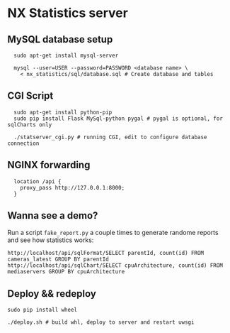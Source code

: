 # NX Statistics server

## MySQL database setup

```
  sudo apt-get install mysql-server

  mysql --user=USER --password=PASSWORD <database name> \
    < nx_statistics/sql/database.sql # Create database and tables
```


## CGI Script

```
  sudo apt-get install python-pip
  sudo pip install Flask MySql-python pygal # pygal is optional, for sqlCharts only

  ./statserver_cgi.py # running CGI, edit to configure database connection
```


## NGINX forwarding

```
  location /api {
    proxy_pass http://127.0.0.1:8000;
  }
```

## Wanna see a demo?

Run a script `fake_report.py` a couple times to generate randome reports and
see how statistics works:

```
http://localhost/api/sqlFormat/SELECT parentId, count(id) FROM cameras_latest GROUP BY parentId
http://localhost/api/sqlChart/SELECT cpuArchitecture, count(id) FROM mediaservers GROUP BY cpuArchitecture
```

## Deploy && redeploy

```
sudo pip install wheel

./deploy.sh # build whl, deploy to server and restart uwsgi
```

